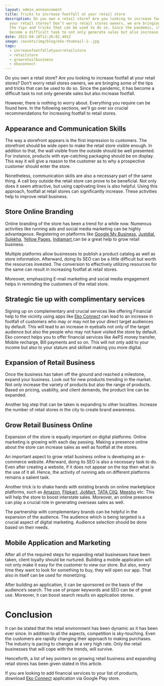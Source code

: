 ```yaml
---
layout: admin_announcement
title: Tricks to increase footfall at your retail store
description: Do you own a retail store? Are you looking to increase footfall at
  your retail stores? Don’t worry retail stores owners, we are bringing some of
  the tips and tricks that can be used to do so. Since the pandemic, it has
  become a difficult task to not only generate sales but also increase footfall.
date: 2022-04-18T12:26:02.491Z
image: /assets/img/blog/eko-thumnail-1-.jpg
tags:
  - increasefootfallatyourretailstore
  - retailstore
  - growretailbusiness
  - ekoconnect
---
```

Do you own a retail store? Are you looking to increase footfall at your retail stores? Don’t worry retail stores owners, we are bringing some of the tips and tricks that can be used to do so. Since the pandemic, it has become a difficult task to not only generate sales but also increase footfall.

However, there is nothing to worry about. Everything you require can be found here. In the following sections, we'll go over six crucial recommendations for increasing footfall to retail stores.

## Appearance and Communication Skills

The way a storefront appears is the first impression to customers. The storefront should be wide open to make the retail store visible enough. In addition to that, the wall visible from the outside should be well presented. For instance, products with eye-catching packaging should be on display. This way it will give a reason to the customer as to why a prospective customer should enter the store.

Nonetheless, communication skills are also a necessary part of the same thing. A call boy outside the retail store can prove to be beneficial. Not only does it seem attractive, but using captivating lines is also helpful. Using this approach, footfall at retail stores can significantly increase. These activities help to improve retail business.

## Store Online Branding

Online branding of the store has been a trend for a while now. Numerous activities like running ads and social media marketing can be highly advantageous. Registering on platforms like [Google My Business](https://g.page/r/CXGalHOeX3CsEAE), [Justdial](https://www.justdial.com/), [Sulekha](https://www.sulekha.com/), [Yellow Pages](http://yellowpages.in/), [Indiamart ](https://www.indiamart.com/)can be a great help to grow retail business.

Multiple platforms allow businesses to publish a product catalog as well as store information. Afterward, doing its SEO can be a little difficult but worth the resources invested. The conversion to effectively utilizing resources for the same can result in increasing footfall at retail stores.  

Moreover, emphasizing E-mail marketing and social media engagement helps in reminding the customers of the retail store.

## Strategic tie up with complimentary services

Signing up on complementary and crucial services like offering Financial help to the vicinity using apps like [Eko Connect](https://play.google.com/store/apps/details?id=in.eko.connect) can lead to an increase in footfall of customers who may or may not be your direct target audiences by default. This will lead to an increase in eyeballs not only of the target audience but also the people who may not have visited the store by default. Eko connect helps you to offer financial services like AePS money transfer, Mobile recharge, Bill payments and so on. This will not only add to your income but also to your stature and skillset making you more digital.

## Expansion of Retail Business

Once the business has taken off the ground and reached a milestone, expand your business. Look out for new products trending in the market. Not only increase the variety of products but also the range of products. Based on pricing, usability, and client demands, the product line can be expanded.

Another big step that can be taken is expanding to other localities. Increase the number of retail stores in the city to create brand awareness.

## Grow Retail Business Online

Expansion of the store is equally important on digital platforms. Online marketing is growing with each day passing. Making a presence online about the store can increase sales as well as footfall at the stores.

An important aspect to grow retail business online is developing an e-commerce website. Afterward, doing its SEO is also a necessary task to do. Even after creating a website, if it does not appear on the top then what is the use of it all. Hence, the activity of running ads on different platforms remains a salient task.

Another trick is to shake hands with existing brands on online marketplace platforms, such as [Amazon](https://www.amazon.in/), [Flipkart](https://www.flipkart.com/), [JioMart](https://www.jiomart.com/), [TATA CliQ](https://www.tatacliq.com/), [Meesho](https://meesho.com/) etc. This will help the store to boost interstate sales. Moreover, an online presence can play a crucial role in generating overseas sales as well.

The partnership with complementary brands can be helpful in the expansion of the audience. The audience which is being targeted is a crucial aspect of digital marketing. Audience selection should be done based on their needs.

## Mobile Application and Marketing

After all of the required steps for expanding retail businesses have been taken, client loyalty should be nurtured. Building a mobile application will not only make it easy for the customer to view our store. But also, every time they want to look for something to buy, they will open our app. That also in itself can be used for monetizing.

After building an application, it can be sponsored on the basis of the audience’s search. The use of proper keywords and SEO can be of great use. Moreover, it can boost search results on application stores.

# Conclusion

It can be stated that the retail environment has been dynamic as it has been ever since. In addition to all the aspects, competition is sky-touching. Even the customers are rapidly changing their approach to making purchases. The industry is pacing to changes at a very high rate. Only the retail businesses that will cope with the trends, will survive.

Henceforth, a list of key pointers on growing retail business and expanding retail stores has been given stated in this article.

If you are looking to add financial services to your list of products, download [Eko Connect](https://play.google.com/store/apps/details?id=in.eko.connect) application via Google Play store.
